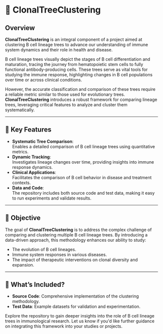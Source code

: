 # 🧫 **ClonalTreeClustering**  

## Overview  
**ClonalTreeClustering** is an integral component of a project aimed at clustering B cell lineage trees to advance our understanding of immune system dynamics and their role in health and disease.  

B cell lineage trees visually depict the stages of B cell differentiation and maturation, tracing the journey from hematopoietic stem cells to fully functional antibody-producing cells. These trees serve as vital tools for studying the immune response, highlighting changes in B cell populations over time or across clinical conditions.  

However, the accurate classification and comparison of these trees require a reliable metric similar to those used for evolutionary trees. **ClonalTreeClustering** introduces a robust framework for comparing lineage trees, leveraging critical features to analyze and cluster them systematically.  

---

## 🔑 **Key Features**  
- **Systematic Tree Comparison**:  
  Enables a detailed comparison of B cell lineage trees using quantitative metrics.  
- **Dynamic Tracking**:  
  Investigates lineage changes over time, providing insights into immune response dynamics.  
- **Clinical Applications**:  
  Facilitates the comparison of B cell behavior in disease and treatment contexts.  
- **Data and Code**:  
  The repository includes both source code and test data, making it easy to run experiments and validate results.  

---

## 🎯 **Objective**  
The goal of **ClonalTreeClustering** is to address the complex challenge of comparing and clustering multiple B cell lineage trees. By introducing a data-driven approach, this methodology enhances our ability to study:  
- The evolution of B cell lineages.  
- Immune system responses in various diseases.  
- The impact of therapeutic interventions on clonal diversity and expansion.  

---

## 🚀 **What’s Included?**  
- **Source Code**: Comprehensive implementation of the clustering methodology.  
- **Test Data**: Example datasets for validation and experimentation.  

Explore the repository to gain deeper insights into the role of B cell lineage trees in immunological research. Let us know if you'd like further guidance on integrating this framework into your studies or projects.  
